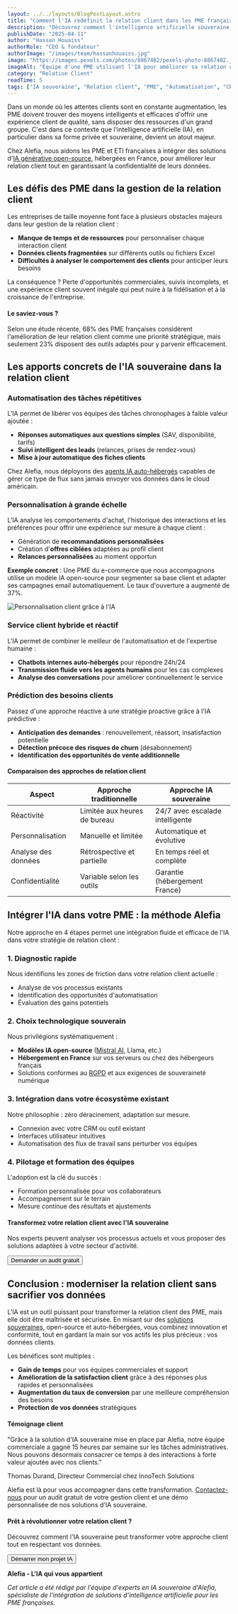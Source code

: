 ```yaml
---
layout: ../../layouts/BlogPostLayout.astro
title: "Comment l'IA redéfinit la relation client dans les PME françaises"
description: "Découvrez comment l'intelligence artificielle souveraine transforme la gestion de la relation client pour les PME françaises, avec des solutions concrètes et adaptées à leurs ressources."
publishDate: "2025-04-11"
author: "Hassan Houaiss"
authorRole: "CEO & fondateur"
authorImage: "/images/team/hassanhouaiss.jpg"
image: "https://images.pexels.com/photos/8867482/pexels-photo-8867482.jpeg"
imageAlt: "Équipe d'une PME utilisant l'IA pour améliorer sa relation client"
category: "Relation Client"
readTime: 5
tags: ["IA souveraine", "Relation client", "PME", "Automatisation", "CRM"]
---
```


Dans un monde où les attentes clients sont en constante augmentation, les PME doivent trouver des moyens intelligents et efficaces d'offrir une expérience client de qualité, sans disposer des ressources d'un grand groupe. C'est dans ce contexte que l'intelligence artificielle (IA), en particulier dans sa forme privée et souveraine, devient un atout majeur.

Chez Alefia, nous aidons les PME et ETI françaises à intégrer des solutions d'[IA générative open-source](/src/pages/blog/llm-open-source-vs-solutions-proprietaires.md), hébergées en France, pour améliorer leur relation client tout en garantissant la confidentialité de leurs données.

## Les défis des PME dans la gestion de la relation client

Les entreprises de taille moyenne font face à plusieurs obstacles majeurs dans leur gestion de la relation client :

- **Manque de temps et de ressources** pour personnaliser chaque interaction client
- **Données clients fragmentées** sur différents outils ou fichiers Excel
- **Difficultés à analyser le comportement des clients** pour anticiper leurs besoins

La conséquence ? Perte d'opportunités commerciales, suivis incomplets, et une expérience client souvent inégale qui peut nuire à la fidélisation et à la croissance de l'entreprise.

<div class="bg-primary/5 border-l-4 border-primary p-6 rounded-r-lg my-8">
  <h4 class="text-lg font-semibold text-primary mb-2">Le saviez-vous ?</h4>
  <p>Selon une étude récente, 68% des PME françaises considèrent l'amélioration de leur relation client comme une priorité stratégique, mais seulement 23% disposent des outils adaptés pour y parvenir efficacement.</p>
</div>

## Les apports concrets de l'IA souveraine dans la relation client

### Automatisation des tâches répétitives

L'IA permet de libérer vos équipes des tâches chronophages à faible valeur ajoutée :

- **Réponses automatiques aux questions simples** (SAV, disponibilité, tarifs)
- **Suivi intelligent des leads** (relances, prises de rendez-vous)
- **Mise à jour automatique des fiches clients**

Chez Alefia, nous déployons des [agents IA auto-hébergés](/blog/agents-ia-autonomes-revolution-productivite-entreprise) capables de gérer ce type de flux sans jamais envoyer vos données dans le cloud américain.

### Personnalisation à grande échelle

L'IA analyse les comportements d'achat, l'historique des interactions et les préférences pour offrir une expérience sur mesure à chaque client :

- Génération de **recommandations personnalisées**
- Création d'**offres ciblées** adaptées au profil client
- **Relances personnalisées** au moment opportun

**Exemple concret** : Une PME du e-commerce que nous accompagnons utilise un modèle IA open-source pour segmenter sa base client et adapter ses campagnes email automatiquement. Le taux d'ouverture a augmenté de 37%.

![Personnalisation client grâce à l'IA](https://images.pexels.com/photos/7709086/pexels-photo-7709086.jpeg)

### Service client hybride et réactif

L'IA permet de combiner le meilleur de l'automatisation et de l'expertise humaine :

- **Chatbots internes auto-hébergés** pour répondre 24h/24
- **Transmission fluide vers les agents humains** pour les cas complexes
- **Analyse des conversations** pour améliorer continuellement le service

### Prédiction des besoins clients

Passez d'une approche réactive à une stratégie proactive grâce à l'IA prédictive :

- **Anticipation des demandes** : renouvellement, réassort, insatisfaction potentielle
- **Détection précoce des risques de churn** (désabonnement)
- **Identification des opportunités de vente additionnelle**

<div class="my-8">
  <h4 class="text-lg font-semibold mb-4">Comparaison des approches de relation client</h4>
  <div class="overflow-x-auto">
    <table class="min-w-full border-collapse">
      <thead>
        <tr class="bg-gray-100">
          <th class="py-3 px-4 text-left font-semibold">Aspect</th>
          <th class="py-3 px-4 text-left font-semibold">Approche traditionnelle</th>
          <th class="py-3 px-4 text-left font-semibold">Approche IA souveraine</th>
        </tr>
      </thead>
      <tbody>
        <tr class="border-b border-gray-200">
          <td class="py-3 px-4">Réactivité</td>
          <td class="py-3 px-4">Limitée aux heures de bureau</td>
          <td class="py-3 px-4">24/7 avec escalade intelligente</td>
        </tr>
        <tr class="border-b border-gray-200">
          <td class="py-3 px-4">Personnalisation</td>
          <td class="py-3 px-4">Manuelle et limitée</td>
          <td class="py-3 px-4">Automatique et évolutive</td>
        </tr>
        <tr class="border-b border-gray-200">
          <td class="py-3 px-4">Analyse des données</td>
          <td class="py-3 px-4">Rétrospective et partielle</td>
          <td class="py-3 px-4">En temps réel et complète</td>
        </tr>
        <tr class="border-b border-gray-200">
          <td class="py-3 px-4">Confidentialité</td>
          <td class="py-3 px-4">Variable selon les outils</td>
          <td class="py-3 px-4">Garantie (hébergement France)</td>
        </tr>
      </tbody>
    </table>
  </div>
</div>

## Intégrer l'IA dans votre PME : la méthode Alefia

Notre approche en 4 étapes permet une intégration fluide et efficace de l'IA dans votre stratégie de relation client :

### 1. Diagnostic rapide

Nous identifions les zones de friction dans votre relation client actuelle :
- Analyse de vos processus existants
- Identification des opportunités d'automatisation
- Évaluation des gains potentiels

### 2. Choix technologique souverain

Nous privilégions systématiquement :
- **Modèles IA open-source** ([Mistral AI](https://mistral.ai), Llama, etc.)
- **Hébergement en France** sur vos serveurs ou chez des hébergeurs français
- Solutions conformes au [RGPD](/src/pages/blog/ia-souveraine-avantages-entreprises-francaises.md) et aux exigences de souveraineté numérique

### 3. Intégration dans votre écosystème existant

Notre philosophie : zéro déracinement, adaptation sur mesure.
- Connexion avec votre CRM ou outil existant
- Interfaces utilisateur intuitives
- Automatisation des flux de travail sans perturber vos équipes

### 4. Pilotage et formation des équipes

L'adoption est la clé du succès :
- Formation personnalisée pour vos collaborateurs
- Accompagnement sur le terrain
- Mesure continue des résultats et ajustements

<div class="not-prose">
  <div class="bg-gradient-to-r from-primary to-primary-dark text-white p-8 rounded-xl my-12">
    <div class="flex flex-col md:flex-row md:items-center md:justify-between gap-6">
      <div>
        <h4 class="text-xl font-bold mb-2 text-white">Transformez votre relation client avec l'IA souveraine</h4>
        <p class="text-white">
          Nos experts peuvent analyser vos processus actuels et vous proposer des solutions adaptées à votre secteur d'activité.
        </p>
      </div>
      <button 
        type="button" 
        onclick="openModal()"
        class="whitespace-nowrap bg-white text-primary font-semibold px-6 py-3 rounded-lg hover:bg-gray-100 transition-colors"
      >
        Demander un audit gratuit
      </button>
    </div>
  </div>
</div>

## Conclusion : moderniser la relation client sans sacrifier vos données

L'IA est un outil puissant pour transformer la relation client des PME, mais elle doit être maîtrisée et sécurisée. En misant sur des [solutions souveraines](/services/implementation-ia), open-source et auto-hébergées, vous combinez innovation et conformité, tout en gardant la main sur vos actifs les plus précieux : vos données clients.

Les bénéfices sont multiples :
- **Gain de temps** pour vos équipes commerciales et support
- **Amélioration de la satisfaction client** grâce à des réponses plus rapides et personnalisées
- **Augmentation du taux de conversion** par une meilleure compréhension des besoins
- **Protection de vos données** stratégiques

<div class="bg-primary/5 border-l-4 border-primary p-6 rounded-r-lg my-8">
  <h4 class="text-lg font-semibold text-primary mb-2">Témoignage client</h4>
  <p class="italic">"Grâce à la solution d'IA souveraine mise en place par Alefia, notre équipe commerciale a gagné 15 heures par semaine sur les tâches administratives. Nous pouvons désormais consacrer ce temps à des interactions à forte valeur ajoutée avec nos clients."</p>
  <p class="font-semibold mt-2">Thomas Durand, Directeur Commercial chez InnoTech Solutions</p>
</div>

Alefia est là pour vous accompagner dans cette transformation. [Contactez-nous](/contact) pour un audit gratuit de votre gestion client et une démo personnalisée de nos solutions d'IA souveraine.

<div class="not-prose">
  <div class="bg-gray-50 p-8 rounded-xl my-12 border border-gray-200">
    <div class="flex flex-col md:flex-row md:items-center gap-6">
      <div class="md:w-2/3">
        <h4 class="text-xl font-bold mb-2">Prêt à révolutionner votre relation client ?</h4>
        <p class="text-gray-700">
          Découvrez comment l'IA souveraine peut transformer votre approche client tout en respectant vos données.
        </p>
      </div>
      <div class="md:w-1/3 flex justify-center md:justify-end">
        <button 
          type="button" 
          onclick="openModal()"
          class="bg-primary hover:bg-primary-dark text-white font-semibold px-6 py-3 rounded-lg transition-colors"
        >
          Démarrer mon projet IA
        </button>
      </div>
    </div>
  </div>
</div>

**Alefia - L'IA qui vous appartient**

*Cet article a été rédigé par l'équipe d'experts en IA souveraine d'Alefia, spécialiste de l'intégration de solutions d'intelligence artificielle pour les PME françaises.*